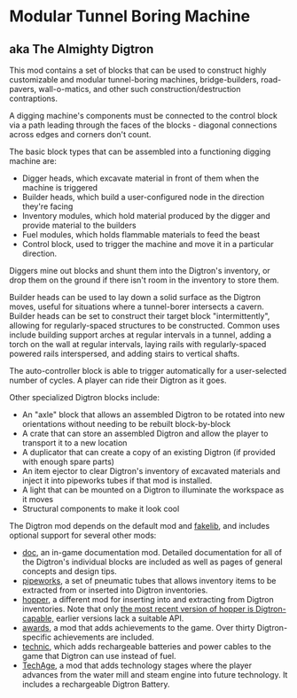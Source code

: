 # Modular Tunnel Boring Machine
## aka The Almighty Digtron


This mod contains a set of blocks that can be used to construct highly customizable and modular tunnel-boring machines, bridge-builders, road-pavers, wall-o-matics, and other such construction/destruction contraptions.

A digging machine's components must be connected to the control block via a path leading through the faces of the blocks - diagonal connections across edges and corners don't count. 

The basic block types that can be assembled into a functioning digging machine are:

* Digger heads, which excavate material in front of them when the machine is triggered
* Builder heads, which build a user-configured node in the direction they're facing
* Inventory modules, which hold material produced by the digger and provide material to the builders
* Fuel modules, which holds flammable materials to feed the beast
* Control block, used to trigger the machine and move it in a particular direction.

Diggers mine out blocks and shunt them into the Digtron's inventory, or drop them on the ground if there isn't room in the inventory to store them.

Builder heads can be used to lay down a solid surface as the Digtron moves, useful for situations where a tunnel-borer intersects a cavern. Builder heads can be set to construct their target block "intermittently", allowing for regularly-spaced structures to be constructed. Common uses include building support arches at regular intervals in a tunnel, adding a torch on the wall at regular intervals, laying rails with regularly-spaced powered rails interspersed, and adding stairs to vertical shafts.

The auto-controller block is able to trigger automatically for a user-selected number of cycles. A player can ride their Digtron as it goes.

Other specialized Digtron blocks include:

* An "axle" block that allows an assembled Digtron to be rotated into new orientations without needing to be rebuilt block-by-block
* A crate that can store an assembled Digtron and allow the player to transport it to a new location
* A duplicator that can create a copy of an existing Digtron (if provided with enough spare parts)
* An item ejector to clear Digtron's inventory of excavated materials and inject it into pipeworks tubes if that mod is installed.
* A light that can be mounted on a Digtron to illuminate the workspace as it moves
* Structural components to make it look cool

The Digtron mod depends on the default mod and [fakelib](https://content.minetest.net/packages/OgelGames/fakelib/), and includes optional support for several other mods:

* [doc](https://forum.minetest.net/viewtopic.php?t=15912), an in-game documentation mod. Detailed documentation for all of the Digtron's individual blocks are included as well as pages of general concepts and design tips.
* [pipeworks](https://forum.minetest.net/viewtopic.php?id=2155), a set of pneumatic tubes that allows inventory items to be extracted from or inserted into Digtron inventories.
* [hopper](https://forum.minetest.net/viewtopic.php?&t=12379), a different mod for inserting into and extracting from Digtron inventories. Note that only [the most recent version of hopper is Digtron-capable,](https://github.com/minetest-mods/hopper) earlier versions lack a suitable API.
* [awards](https://forum.minetest.net/viewtopic.php?&t=4870), a mod that adds achievements to the game. Over thirty Digtron-specific achievements are included.
* [technic](https://forum.minetest.net/viewtopic.php?f=11&t=2538), which adds rechargeable batteries and power cables to the game that Digtron can use instead of fuel.
* [TechAge](https://forum.minetest.net/viewtopic.php?f=9&t=24619), a mod that adds technology stages where the player advances from the water mill and steam engine into future technology. It includes a rechargeable Digtron Battery.
